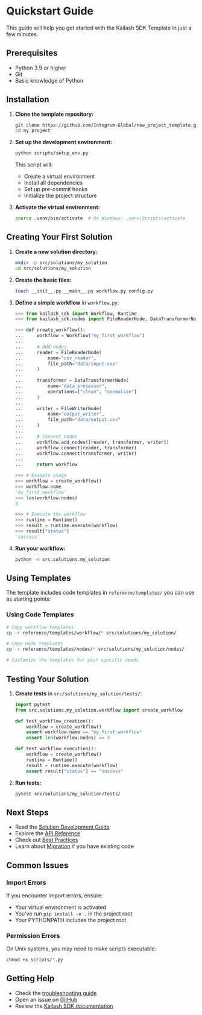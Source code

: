 # Quickstart Guide

This guide will help you get started with the Kailash SDK Template in just a few minutes.

## Prerequisites

- Python 3.9 or higher
- Git
- Basic knowledge of Python

## Installation

1. **Clone the template repository:**

   ```bash
   git clone https://github.com/Integrum-Global/new_project_template.git my_project
   cd my_project
   ```

2. **Set up the development environment:**

   ```bash
   python scripts/setup_env.py
   ```

   This script will:
   - Create a virtual environment
   - Install all dependencies
   - Set up pre-commit hooks
   - Initialize the project structure

3. **Activate the virtual environment:**

   ```bash
   source .venv/bin/activate  # On Windows: .venv\Scripts\activate
   ```

## Creating Your First Solution

1. **Create a new solution directory:**

   ```bash
   mkdir -p src/solutions/my_solution
   cd src/solutions/my_solution
   ```

2. **Create the basic files:**

   ```bash
   touch __init__.py __main__.py workflow.py config.py
   ```

3. **Define a simple workflow** in `workflow.py`:

   ```python
   >>> from kailash_sdk import Workflow, Runtime
   >>> from kailash_sdk.nodes import FileReaderNode, DataTransformerNode, FileWriterNode

   >>> def create_workflow():
   ...     workflow = Workflow("my_first_workflow")
   ...     
   ...     # Add nodes
   ...     reader = FileReaderNode(
   ...         name="csv_reader",
   ...         file_path="data/input.csv"
   ...     )
   ...     
   ...     transformer = DataTransformerNode(
   ...         name="data_processor",
   ...         operations=["clean", "normalize"]
   ...     )
   ...     
   ...     writer = FileWriterNode(
   ...         name="output_writer",
   ...         file_path="data/output.csv"
   ...     )
   ...     
   ...     # Connect nodes
   ...     workflow.add_nodes([reader, transformer, writer])
   ...     workflow.connect(reader, transformer)
   ...     workflow.connect(transformer, writer)
   ...     
   ...     return workflow

   >>> # Example usage
   >>> workflow = create_workflow()
   >>> workflow.name
   'my_first_workflow'
   >>> len(workflow.nodes)
   3
   
   >>> # Execute the workflow
   >>> runtime = Runtime()
   >>> result = runtime.execute(workflow)
   >>> result["status"]
   'success'
   ```

4. **Run your workflow:**

   ```bash
   python -m src.solutions.my_solution
   ```

## Using Templates

The template includes code templates in `reference/templates/` you can use as starting points:

### Using Code Templates

```bash
# Copy workflow templates
cp -r reference/templates/workflow/* src/solutions/my_solution/

# Copy node templates  
cp -r reference/templates/nodes/* src/solutions/my_solution/nodes/

# Customize the templates for your specific needs
```

## Testing Your Solution

1. **Create tests** in `src/solutions/my_solution/tests/`:

   ```python
   import pytest
   from src.solutions.my_solution.workflow import create_workflow

   def test_workflow_creation():
       workflow = create_workflow()
       assert workflow.name == "my_first_workflow"
       assert len(workflow.nodes) == 3

   def test_workflow_execution():
       workflow = create_workflow()
       runtime = Runtime()
       result = runtime.execute(workflow)
       assert result["status"] == "success"
   ```

2. **Run tests:**

   ```bash
   pytest src/solutions/my_solution/tests/
   ```

## Next Steps

- Read the [Solution Development Guide](../guide/solution_development.md)
- Explore the [API Reference](../api/nodes.md)
- Check out [Best Practices](../guide/best_practices.md)
- Learn about [Migration](../migration/overview.md) if you have existing code

## Common Issues

### Import Errors

If you encounter import errors, ensure:
- Your virtual environment is activated
- You've run `pip install -e .` in the project root
- Your PYTHONPATH includes the project root

### Permission Errors

On Unix systems, you may need to make scripts executable:
```bash
chmod +x scripts/*.py
```

## Getting Help

- Check the [troubleshooting guide](../guide/troubleshooting.md)
- Open an issue on [GitHub](https://github.com/Integrum-Global/new_project_template/issues)
- Review the [Kailash SDK documentation](https://kailash-sdk.readthedocs.io/)